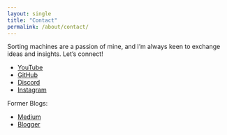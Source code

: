 ```yaml
---
layout: single
title: "Contact"
permalink: /about/contact/
---
```


Sorting machines are a passion of mine, and I’m always keen to exchange ideas and insights. Let’s connect!

* <i class="fa-brands fa-youtube"></i> <a href="https://youtube.com/@bricksortingmachine" target="_blank">YouTube</a>
* <i class="fa-brands fa-github"></i> <a href="https://github.com/BrickSortingMachine" target="_blank">GitHub</a>
* <i class="fa-brands fa-discord"></i> <a href="https://discord.com/users/1193229221863108698" target="_blank">Discord</a>
* <i class="fa-brands fa-instagram"></i> <a href="https://www.instagram.com/bricksortingmachine" target="_blank">Instagram</a>

Former Blogs:
* <i class="fa-brands fa-medium"></i> <a href="https://medium.com/@bricksortingmachine" target="_blank">Medium</a>
* <i class="fa-brands fa-blogger"></i> <a href="https://bricksortingmachine.blogspot.com/" target="_blank">Blogger</a>

